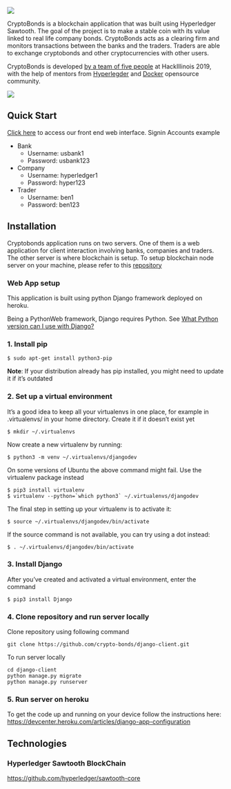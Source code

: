 ![](https://i.imgur.com/QFZWlB8.png)

CryptoBonds is a blockchain application that was built using Hyperledger Sawtooth. The goal of the project is to make a stable coin with its value linked to real life company bonds. CryptoBonds acts as a clearing firm and monitors transactions between the banks and the traders. Traders are able to exchange cryptobonds and other cryptocurrencies with other users. 

CryptoBonds is developed [by a team of five people](https://github.com/crypto-bonds/crypto-bonds-server/graphs/contributors) at HackIllinois 2019, with the help of mentors from [Hyperlegder](https://github.com/hyperledger/sawtooth-core) and [Docker](https://github.com/docker) opensource community.

![](https://i.imgur.com/dwm3xdd.jpg)

## Quick Start

[Click here](https://django-client.herokuapp.com/cryptoserver/) to access our front end web interface. 
Signin Accounts example
- Bank
  - Username: usbank1 
  - Password: usbank123
- Company
  - Username: hyperledger1
  - Password: hyper123
- Trader
  - Username: ben1
  - Password: ben123

## Installation

Cryptobonds application runs on two servers. One of them is a web application for client interaction involving banks, companies and traders. The other server is where blockchain is setup. To setup blockchain node server on your machine, please refer to this [repository](https://github.com/crypto-bonds/crypto-bonds)

### Web App setup

This application is built using python Django framework deployed on heroku. 

Being a PythonWeb framework, Django requires Python. See [What Python version can I use with Django?](https://docs.djangoproject.com/en/2.1/faq/install/#what-python-version-can-i-use-with-django)

### 1. Install pip
```
$ sudo apt-get install python3-pip
```
**Note**: If your distribution already has pip installed, you might need to update it if it’s outdated

### 2. Set up a virtual environment

It’s a good idea to keep all your virtualenvs in one place, for example in .virtualenvs/ in your home directory.
Create it if it doesn’t exist yet
```
$ mkdir ~/.virtualenvs
```

Now create a new virtualenv by running:
```
$ python3 -m venv ~/.virtualenvs/djangodev
```

On some versions of Ubuntu the above command might fail. Use the virtualenv package instead
```
$ pip3 install virtualenv
$ virtualenv --python=`which python3` ~/.virtualenvs/djangodev
```

The final step in setting up your virtualenv is to activate it:
```
$ source ~/.virtualenvs/djangodev/bin/activate
```

If the source command is not available, you can try using a dot instead:
```
$ . ~/.virtualenvs/djangodev/bin/activate
```

### 3. Install Django 

After you’ve created and activated a virtual environment, enter the command
```
$ pip3 install Django 
```

### 4. Clone repository and run server locally
Clone repository using following command
```
git clone https://github.com/crypto-bonds/django-client.git
```

To run server locally
```
cd django-client
python manage.py migrate
python manage.py runserver
```

### 5. Run server on heroku
To get the code up and running on your device follow 
the instructions here: https://devcenter.heroku.com/articles/django-app-configuration

## Technologies

### Hyperledger Sawtooth BlockChain

https://github.com/hyperledger/sawtooth-core


